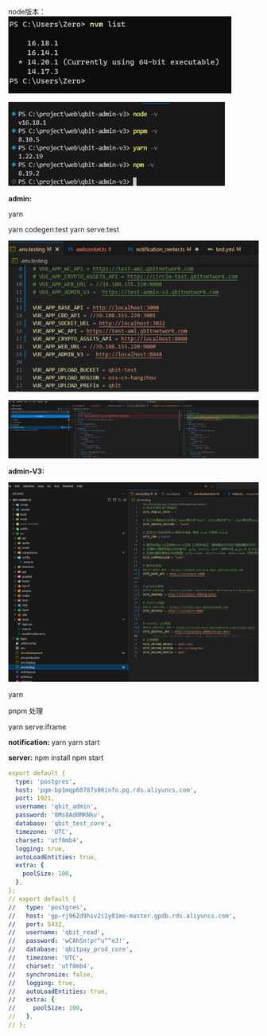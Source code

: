 node版本：
![image-20231124171709254](image/image-20231124171709254.png)

![image-20231124171729723](image/image-20231124171729723.png)

**admin:**

yarn 

yarn codegen:test
yarn serve:test

![image-20231124171530474](image/image-20231124171530474.png)

![image-20231124171922782](image/image-20231124171922782.png)

**admin-V3:**

![image-20231124172253681](image/image-20231124172253681.png)

yarn

pnpm 处理

yarn serve:iframe

**notification:**
yarn
yarn start

**server:**
npm install
npm start

```yaml
export default {
  type: 'postgres',
  host: 'pgm-bp1mqp60787s06info.pg.rds.aliyuncs.com',
  port: 1921,
  username: 'qbit_admin',
  password: '8Ms8Ad0MKNkv',
  database: 'qbit_test_core',
  timezone: 'UTC',
  charset: 'utf8mb4',
  logging: true,
  autoLoadEntities: true,
  extra: {
    poolSize: 100,
  },
};
// export default {
//   type: 'postgres',
//   host: 'gp-rj962d9hiv2i1y81mo-master.gpdb.rds.aliyuncs.com',
//   port: 5432,
//   username: 'qbit_read',
//   password: 'wCAhSn!pr^u^^eJ!',
//   database: 'qbitpay_prod_core',
//   timezone: 'UTC',
//   charset: 'utf8mb4',
//   synchronize: false,
//   logging: true,
//   autoLoadEntities: true,
//   extra: {
//     poolSize: 100,
//   },
// };

```

